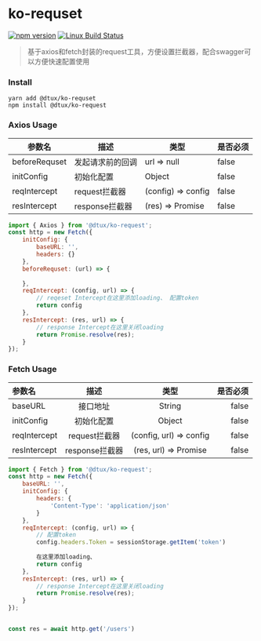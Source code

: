 
# ko-requset
[![npm version](https://img.shields.io/npm/v/ts-loader.svg)](https://www.npmjs.com/package/ko-script)
[![Linux Build Status](https://travis-ci.org/TypeStrong/ts-loader.svg?branch=master)](https://npmjs.org/package/ko-script)

> 基于axios和fetch封装的request工具，方便设置拦截器，配合swagger可以方便快速配置使用
### Install
```
yarn add @dtux/ko-requset
npm install @dtux/ko-request
```
### Axios  Usage
| 参数名 | 描述 | 类型 |是否必须
| -- | -------------- | ---- | ---------- |  
| beforeRequset    | 发起请求前的回调  |url => null |false|  
|initConfig| 初始化配置 | Object |false|
|reqIntercept| request拦截器 |(config) => config  |false|
|resIntercept| response拦截器  |(res) => Promise  |false|

```javascript
import { Axios } from '@dtux/ko-request';
const http = new Fetch({
	initConfig: {
		baseURL: '',
		headers: {}
	},
	beforeRequset: (url) => {
		
	},
	reqIntercept: (config, url) => {
		// reqeset Intercept在这里添加loading、 配置token
		return config
	},
	resIntercept: (res, url) => {
		// response Intercept在这里关闭loading
		return Promise.resolve(res);
	}
});
```
### Fetch  Usage
|参数名| 描述| 类型|是否必须|
| :--| :----------: | :-----: | ---------: |
| baseURL    | 接口地址  |String |false|
|initConfig| 初始化配置 | Object |false|
|reqIntercept| request拦截器 |(config, url) => config  |false|
|resIntercept| response拦截器  |(res, url) => Promise  |false|

```javascript
import { Fetch } from '@dtux/ko-request';
const http = new Fetch({
	baseURL: '',
	initConfig: {
		headers: {
			'Content-Type': 'application/json'
		}
	},
	reqIntercept: (config, url) => {
		// 配置token
		config.headers.Token = sessionStorage.getItem('token')
		
		在这里添加loading、
		return config
	},
	resIntercept: (res, url) => {
		// response Intercept在这里关闭loading
		return Promise.resolve(res);
	}
});


const res = await http.get('/users')

```
